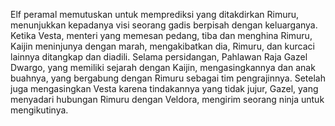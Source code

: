 Elf peramal memutuskan untuk memprediksi yang ditakdirkan Rimuru, menunjukkan kepadanya visi seorang gadis berpisah dengan keluarganya. Ketika Vesta, menteri yang memesan pedang, tiba dan menghina Rimuru, Kaijin meninjunya dengan marah, mengakibatkan dia, Rimuru, dan kurcaci lainnya ditangkap dan diadili. Selama persidangan, Pahlawan Raja Gazel Dwargo, yang memiliki sejarah dengan Kaijin, mengasingkannya dan anak buahnya, yang bergabung dengan Rimuru sebagai tim pengrajinnya. Setelah juga mengasingkan Vesta karena tindakannya yang tidak jujur, Gazel, yang menyadari hubungan Rimuru dengan Veldora, mengirim seorang ninja untuk mengikutinya.
